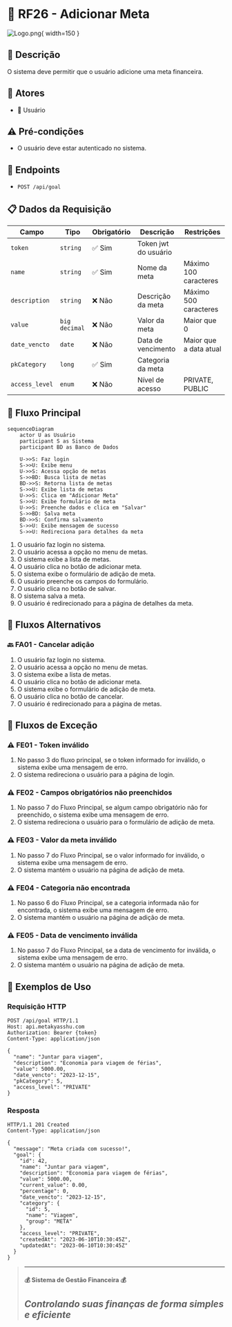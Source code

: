 # 🎯 RF26 - Adicionar Meta 

![Logo.png](Logo.png){ width=150 }

## 📝 Descrição

O sistema deve permitir que o usuário adicione uma meta financeira.

## 👥 Atores

- 👤 Usuário

## ⚠️ Pré-condições

- O usuário deve estar autenticado no sistema.

## 🔌 Endpoints

- `POST /api/goal`

## 📋 Dados da Requisição

| Campo          | Tipo          | Obrigatório | Descrição            | Restrições             |
|----------------|---------------|-------------|----------------------|------------------------|
| `token`        | `string`      | ✅ Sim      | Token jwt do usuário |                        |
| `name`         | `string`      | ✅ Sim      | Nome da meta         | Máximo 100 caracteres  |
| `description`  | `string`      | ❌ Não      | Descrição da meta    | Máximo 500 caracteres  |
| `value`        | `big decimal` | ❌ Não      | Valor da meta        | Maior que 0            |
| `date_vencto`  | `date`        | ❌ Não      | Data de vencimento   | Maior que a data atual |
| `pkCategory`   | `long`        | ✅ Sim      | Categoria da meta    |                        |
| `access_level` | `enum`        | ❌ Não      | Nível de acesso      | PRIVATE, PUBLIC        |

## 🔄 Fluxo Principal

```mermaid
sequenceDiagram
    actor U as Usuário
    participant S as Sistema
    participant BD as Banco de Dados
    
    U->>S: Faz login
    S->>U: Exibe menu
    U->>S: Acessa opção de metas
    S->>BD: Busca lista de metas
    BD->>S: Retorna lista de metas
    S->>U: Exibe lista de metas
    U->>S: Clica em "Adicionar Meta"
    S->>U: Exibe formulário de meta
    U->>S: Preenche dados e clica em "Salvar"
    S->>BD: Salva meta
    BD->>S: Confirma salvamento
    S->>U: Exibe mensagem de sucesso
    S->>U: Redireciona para detalhes da meta
```

1. O usuário faz login no sistema.
2. O usuário acessa a opção no menu de metas.
3. O sistema exibe a lista de metas.
4. O usuário clica no botão de adicionar meta.
5. O sistema exibe o formulário de adição de meta.
6. O usuário preenche os campos do formulário.
7. O usuário clica no botão de salvar.
8. O sistema salva a meta.
9. O usuário é redirecionado para a página de detalhes da meta.

## 🔀 Fluxos Alternativos

### 🔙 FA01 - Cancelar adição
1. O usuário faz login no sistema.
2. O usuário acessa a opção no menu de metas.
3. O sistema exibe a lista de metas.
4. O usuário clica no botão de adicionar meta.
5. O sistema exibe o formulário de adição de meta.
6. O usuário clica no botão de cancelar.
7. O usuário é redirecionado para a página de metas.

## 🚫 Fluxos de Exceção

### ⚠️ FE01 - Token inválido
1. No passo 3 do fluxo principal, se o token informado for inválido, o sistema exibe uma mensagem de erro.
2. O sistema redireciona o usuário para a página de login.

### ⚠️ FE02 - Campos obrigatórios não preenchidos
1. No passo 7 do Fluxo Principal, se algum campo obrigatório não for preenchido, o sistema exibe uma mensagem de erro.
2. O sistema redireciona o usuário para o formulário de adição de meta.

### ⚠️ FE03 - Valor da meta inválido
1. No passo 7 do Fluxo Principal, se o valor informado for inválido, o sistema exibe uma mensagem de erro.
2. O sistema mantém o usuário na página de adição de meta.

### ⚠️ FE04 - Categoria não encontrada
1. No passo 6 do Fluxo Principal, se a categoria informada não for encontrada, o sistema exibe uma mensagem de erro.
2. O sistema mantém o usuário na página de adição de meta.

### ⚠️ FE05 - Data de vencimento inválida
1. No passo 7 do Fluxo Principal, se a data de vencimento for inválida, o sistema exibe uma mensagem de erro.
2. O sistema mantém o usuário na página de adição de meta.

## 🧪 Exemplos de Uso

### Requisição HTTP
```http
POST /api/goal HTTP/1.1
Host: api.metakyasshu.com
Authorization: Bearer {token}
Content-Type: application/json

{
  "name": "Juntar para viagem",
  "description": "Economia para viagem de férias",
  "value": 5000.00,
  "date_vencto": "2023-12-15",
  "pkCategory": 5,
  "access_level": "PRIVATE"
}
```

### Resposta
```http
HTTP/1.1 201 Created
Content-Type: application/json

{
  "message": "Meta criada com sucesso!",
  "goal": {
    "id": 42,
    "name": "Juntar para viagem",
    "description": "Economia para viagem de férias",
    "value": 5000.00,
    "current_value": 0.00,
    "percentage": 0,
    "date_vencto": "2023-12-15",
    "category": {
      "id": 5,
      "name": "Viagem",
      "group": "META"
    },
    "access_level": "PRIVATE",
    "createdAt": "2023-06-10T10:30:45Z",
    "updatedAt": "2023-06-10T10:30:45Z"
  }
}
```


> ---------------------------------------------------------------------------
> #### 💰 Sistema de Gestão Financeira 💰
> ***Controlando suas finanças de forma simples e eficiente***
> ---------------------------------------------------------------------------
